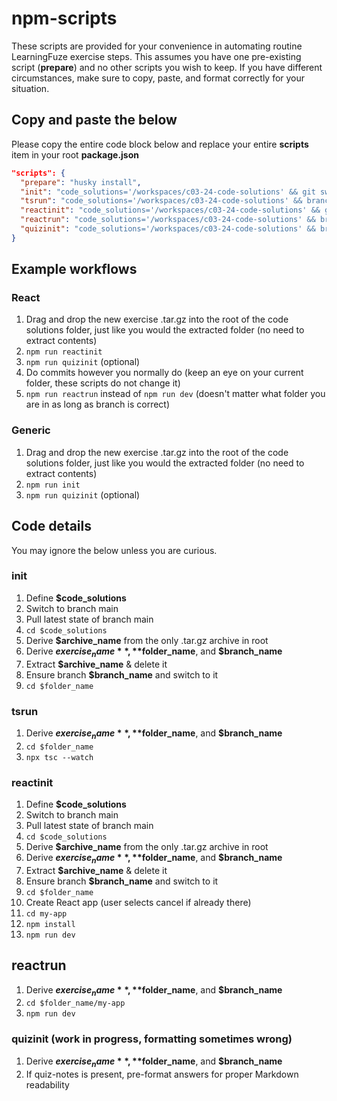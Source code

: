 # npm-scripts

These scripts are provided for your convenience in automating routine LearningFuze exercise steps. This assumes you have one pre-existing script (**prepare**) and no other scripts you wish to keep. If you have different circumstances, make sure to copy, paste, and format correctly for your situation.

## Copy and paste the below

Please copy the entire code block below and replace your entire **scripts** item in your root **package.json**

```JSON
"scripts": {
  "prepare": "husky install",
  "init": "code_solutions='/workspaces/c03-24-code-solutions' && git switch main && git pull origin main && cd $code_solutions && archive_name=`find . -type f -name '*.tar.gz'` && exercise_name=`echo $archive_name | sed 's/.tar.gz//g' | sed 's,./,,g'` && folder_name=`echo $exercise_name` && branch_name=`echo $exercise_name` && tar -xf $archive_name && rm $archive_name && git branch $branch_name && git switch $branch_name && cd $code_solutions/$folder_name",
  "tsrun": "code_solutions='/workspaces/c03-24-code-solutions' && branch_name=`git rev-parse --abbrev-ref HEAD` && exercise_name=`echo $branch_name` && folder_name=`echo $exercise_name` && cd $code_solutions/$folder_name && npx tsc --watch",
  "reactinit": "code_solutions='/workspaces/c03-24-code-solutions' && git switch main && git pull origin main && cd $code_solutions && archive_name=`find . -type f -name '*.tar.gz'` && exercise_name=`echo $archive_name | sed 's/.tar.gz//g' | sed 's,./,,g'` && folder_name=`echo $exercise_name` && branch_name=`echo $exercise_name` && tar -xf $archive_name && rm $archive_name && git branch $branch_name && git switch $branch_name && cd $code_solutions/$folder_name && npm create vite@latest my-app -- --template react-ts && cd my-app && npm install && npm run dev",
  "reactrun": "code_solutions='/workspaces/c03-24-code-solutions' && branch_name=`git rev-parse --abbrev-ref HEAD` && exercise_name=`echo $branch_name` && folder_name=`echo $exercise_name` && cd $code_solutions/$folder_name/my-app && npm run dev",
  "quizinit": "code_solutions='/workspaces/c03-24-code-solutions' && branch_name=`git rev-parse --abbrev-ref HEAD` && exercise_name=`echo $branch_name` && folder_name=`echo $exercise_name` && sed -z -i 's/\\n\\n- /\\n\\n  > \\n\\n- /g' ./$folder_name/$exercise_name-quiz-notes.md && sed -z -i 's/\\n\\n## Notes/\\n\\n  > \\n\\n## Notes/g' ./$folder_name/$exercise_name-quiz-notes.md && sed -z -i 's/:\\n\\n  > \\n\\n- /\\n\\n- /g' ./$folder_name/$exercise_name-quiz-notes.md"
}
```

## Example workflows

### React

1. Drag and drop the new exercise .tar.gz into the root of the code solutions folder, just like you would the extracted folder (no need to extract contents)
2. `npm run reactinit`
3. `npm run quizinit` (optional)
4. Do commits however you normally do (keep an eye on your current folder, these scripts do not change it)
5. `npm run reactrun` instead of `npm run dev` (doesn't matter what folder you are in as long as branch is correct)

### Generic

1. Drag and drop the new exercise .tar.gz into the root of the code solutions folder, just like you would the extracted folder (no need to extract contents)
2. `npm run init`
3. `npm run quizinit` (optional)

## Code details

You may ignore the below unless you are curious.

### init

1. Define **$code_solutions**
2. Switch to branch main
3. Pull latest state of branch main
4. `cd $code_solutions`
5. Derive **$archive_name** from the only .tar.gz archive in root
6. Derive **$exercise_name**, **$folder_name**, and **$branch_name**
7. Extract **$archive_name** & delete it
8. Ensure branch **$branch_name** and switch to it
9. `cd $folder_name`

### tsrun

1. Derive **$exercise_name**, **$folder_name**, and **$branch_name**
2. `cd $folder_name`
3. `npx tsc --watch`

### reactinit

1. Define **$code_solutions**
2. Switch to branch main
3. Pull latest state of branch main
4. `cd $code_solutions`
5. Derive **$archive_name** from the only .tar.gz archive in root
6. Derive **$exercise_name**, **$folder_name**, and **$branch_name**
7. Extract **$archive_name** & delete it
8. Ensure branch **$branch_name** and switch to it
9. `cd $folder_name`
10. Create React app (user selects cancel if already there)
11. `cd my-app`
12. `npm install`
13. `npm run dev`

## reactrun

1. Derive **$exercise_name**, **$folder_name**, and **$branch_name**
2. `cd $folder_name/my-app`
3. `npm run dev`

### quizinit (work in progress, formatting sometimes wrong)

1. Derive **$exercise_name**, **$folder_name**, and **$branch_name**
2. If quiz-notes is present, pre-format answers for proper Markdown readability
